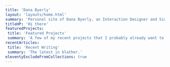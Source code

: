 ```yaml
---
title: 'Dana Byerly'
layout: 'layouts/home.html'
summary: 'Personal site of Dana Byerly, an Interaction Designer and Side Project-Haver'
titleHP: 'Hi there'
featuredProjects:
 title: 'Featured Projects'
 summary: 'A few of my recent projects that I probably already want to rework, but will start other new projects instead.'
recentArticles:
 title: 'Recent Writing'
 summary: 'The latest in blather.'
eleventyExcludeFromCollections: true
---
```

